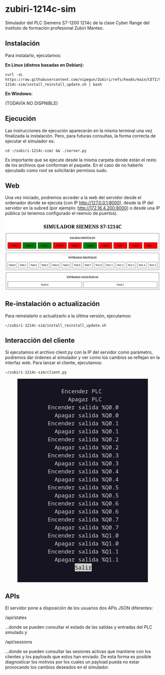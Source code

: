 # zubiri-1214c-sim

Simulador del PLC Siemens S7-1200 1214c de la clase Cyber Range del instituto de formación profesional Zubiri Manteo.

## Instalación

Para instalarlo, ejecutamos:

**En Linux (distros basadas en Debian):**

```
curl -sL https://raw.githubusercontent.com/nipegun/Zubiri/refs/heads/main/CETI/SeguridadIndustrial/zubiri-1214c-sim/install_reinstall_update.sh | bash
```

**En Windows:**

(TODAVÍA NO DISPNIBLE)

## Ejecución

Las instrucciones de ejecución aparecerán en la misma terminal una vez finalizada la instalación. Pero, para futuras consultas, la forma correcta de ejecutar el simulador es:

```
cd ~/zubiri-1214c-sim/ && ./server.py
```

Es importante que se ejecute desde la misma carpeta donde están el resto de los archivos que conforman el paquete. En el caso de no haberlo ejecutado como root se solicitarán permisos sudo.

## Web

Una vez iniciado, podremos acceder a la web del servidor desde el ordenador donde se ejecuta (con IP http://127.0.0.1:8000), desde la IP del servidor en la subred (por ejemplo: http://172.16.4.200:8000) o desde una IP pública (si tenemos configurado el reenvío de puertos).

<p align="center">
  <img src="https://github.com/nipegun/Zubiri/blob/main/CETI/SeguridadIndustrial/zubiri-1214c-sim/images/web.png" />
</p>

## Re-instalación o actualización

Para reinstalarlo o actualizarlo a la última versión, ejecutamos:

```
~/zubiri-1214c-sim/install_reinstall_update.sh
```

## Interacción del cliente

Si ejecutamos el archivo client.py con la IP del servidor como parámetro, podremos dar órdenes al simulador y ver como los cambios se reflejan en la interfaz web. Para lanzar el cliente, ejecutamos:

```
~/zubiri-1214c-sim/client.py
```
<p align="center">
  <img src="https://github.com/nipegun/Zubiri/blob/main/CETI/SeguridadIndustrial/zubiri-1214c-sim/images/client.png" />
</p>

## APIs

El servidor pone a disposición de los usuarios dos APIs JSON diferentes:

/api/states

...donde se pueden consultar el estado de las salidas y entradas del PLC simulado y

/api/sessions

...donde se pueden consultar las sesiones activas que mantiene con los clientes y los payloads que estos han enviado. De esta forma es posible diagnosticar los motivos por los cuales un payload pueda no estar provocando los cambios deseados en el simulador.
